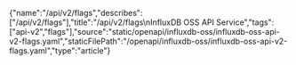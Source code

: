 {"name":"/api/v2/flags","describes":["/api/v2/flags"],"title":"/api/v2/flags\nInfluxDB OSS API Service","tags":["api-v2","flags"],"source":"static/openapi/influxdb-oss/influxdb-oss-api-v2-flags.yaml","staticFilePath":"/openapi/influxdb-oss/influxdb-oss-api-v2-flags.yaml","type":"article"}
